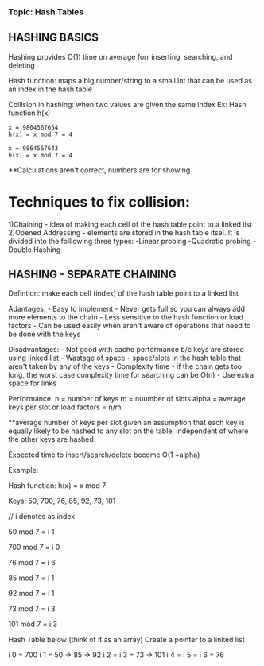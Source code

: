 ### Topic: Hash Tables

## HASHING BASICS 

Hashing provides O(1) time on average forr inserting, searching, and deleting

Hash function: maps a big number/string to a small int that can be used as an index in the hash table

Collision in hashing: when two values are given the same index
Ex: Hash function h(x)
	
	x = 9864567654 
	h(x) = x mod 7 = 4

	x = 9864567643 
	h(x) = x mod 7 = 4

**Calculations aren't correct, numbers are for showing 

# Techniques to fix collision:

1)Chaining - idea of making each cell of the hash table point to a linked list  
2)Opened Addressing - elements are stored in the hash table itsel. It is divided into the folllowing three types:
			-Linear probing
			-Quadratic probing
			-Double Hashing

## HASHING - SEPARATE CHAINING 

Defintion: make each cell (index) of the hash table point to a linked list

Adantages:
	- Easy to implement
	- Never gets full so you can always add more elements to the chain
	- Less sensitive to the hash function or load factors
	- Can be used easily when aren't aware of operations that need to be done with the keys

Disadvantages:
	- Not good with cache performance b/c keys are stored using linked list
	- Wastage of space - space/slots in the hash table that aren't taken by any of the keys
	- Complexity time - if the chain gets too long, the worst case complexity time for searching can be O(n)
	- Use extra space for links

Performance:
n = number of keys
m = nuumber of slots 
alpha = average keys per slot or load factors = n/m 

**average number of keys per slot given an assumption that each key is equally likely to be hashed to any slot on the table, independent of where the other keys are hashed

Expected time to insert/search/delete become O(1 +alpha)

Example: 

Hash function: h(x) = x mod 7

Keys: 50, 700, 76, 85, 92, 73, 101

// i denotes as index

 50 mod 7 = i 1
 
 700 mod 7 = i 0
 
 76 mod 7 = i 6
 
 85 mod 7 = i 1
 
 92 mod 7 = i 1
 
 73 mod 7 = i 3
 
 101 mod 7 = i 3
 

 Hash Table below (think of it as an array)
 Create a pointer to a linked list

i 0 = 700
i 1 = 50 -> 85 -> 92
i 2 = 
i 3 = 73 -> 101
i 4 = 
i 5 = 
i 6 = 76

